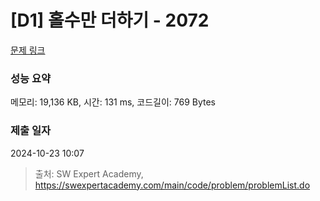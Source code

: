 # [D1] 홀수만 더하기 - 2072 

[문제 링크](https://swexpertacademy.com/main/code/problem/problemDetail.do?contestProbId=AV5QSEhaA5sDFAUq) 

### 성능 요약

메모리: 19,136 KB, 시간: 131 ms, 코드길이: 769 Bytes

### 제출 일자

2024-10-23 10:07



> 출처: SW Expert Academy, https://swexpertacademy.com/main/code/problem/problemList.do
